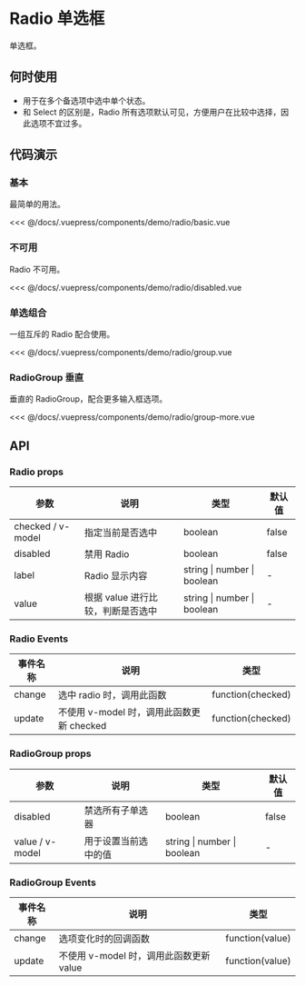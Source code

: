# Radio 单选框

单选框。

## 何时使用

- 用于在多个备选项中选中单个状态。
- 和 Select 的区别是，Radio 所有选项默认可见，方便用户在比较中选择，因此选项不宜过多。

## 代码演示

### 基本

最简单的用法。

<demo-radio-basic/>

<<< @/docs/.vuepress/components/demo/radio/basic.vue

### 不可用

Radio 不可用。

<demo-radio-disabled/>

<<< @/docs/.vuepress/components/demo/radio/disabled.vue

### 单选组合

一组互斥的 Radio 配合使用。

<demo-radio-group/>

<<< @/docs/.vuepress/components/demo/radio/group.vue

### RadioGroup 垂直

垂直的 RadioGroup，配合更多输入框选项。

<demo-radio-group-more/>

<<< @/docs/.vuepress/components/demo/radio/group-more.vue

## API

### Radio props

| 参数              | 说明                              | 类型                        | 默认值 |
| ----------------- | --------------------------------- | --------------------------- | ------ |
| checked / v-model | 指定当前是否选中                  | boolean                     | false  |
| disabled          | 禁用 Radio                        | boolean                     | false  |
| label             | Radio 显示内容                    | string \| number \| boolean | -      |
| value             | 根据 value 进行比较，判断是否选中 | string \| number \| boolean | -      |

### Radio Events

| 事件名称 | 说明                                      | 类型               |
| -------- | ----------------------------------------- | ------------------ |
| change   | 选中 radio 时，调用此函数                 | function\(checked) |
| update   | 不使用 v-model 时，调用此函数更新 checked | function\(checked)   |

### RadioGroup props

| 参数            | 说明                 | 类型                        | 默认值 |
| --------------- | -------------------- | --------------------------- | ------ |
| disabled        | 禁选所有子单选器     | boolean                     | false  |
| value / v-model | 用于设置当前选中的值 | string \| number \| boolean | -      |

### RadioGroup Events

| 事件名称 | 说明                                    | 类型             |
| -------- | --------------------------------------- | ---------------- |
| change   | 选项变化时的回调函数                    | function\(value) |
| update   | 不使用 v-model 时，调用此函数更新 value | function\(value) |
